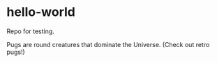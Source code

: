 # hello-world
Repo for testing.

Pugs are round creatures that dominate the Universe. 
(Check out retro pugs!)
